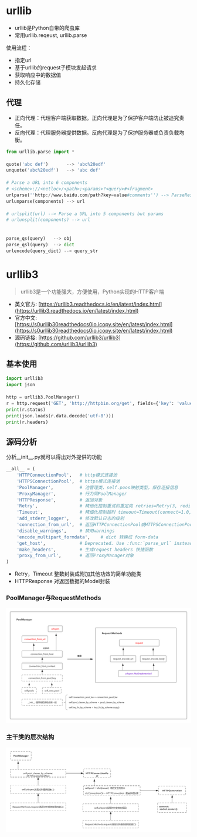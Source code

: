 # urllib

* urllib是Python自带的爬虫库
* 常用urllib.reqeust, urllib.parse

使用流程：

* 指定url
* 基于urllib的request子模块发起请求
* 获取响应中的数据值
* 持久化存储

## 代理

* 正向代理：代理客户端获取数据。正向代理是为了保护客户端防止被追究责任。
* 反向代理：代理服务器提供数据。反向代理是为了保护服务器或负责负载均衡。


```python
from urllib.parse import *

quote('abc def')       --> 'abc%20edf'
unquote('abc%20edf')   --> 'abc def'

# Parse a URL into 6 components
# <scheme>://<netloc>/<path>;<params>?<query>#<fragment>
urlparse(''http://www.baidu.com/path?key=value#comments'') --> ParseResult(scheme='http', netloc='www.baidu.com', path='/path', params='', query='key=value', fragment='comments')
urlunparse(components) --> url

# urlsplit(url) --> Parse a URL into 5 components but params
# urlunsplit(components) --> url


parse_qs(query)   --> obj
parse_qsl(query)  --> dict
urlencode(query_dict) --> query_str
```



# urllib3

> urllib3是一个功能强大，方便使用，Python实现的HTTP客户端

* 英文官方:  [https://urllib3.readthedocs.io/en/latest/index.html](https://urllib3.readthedocs.io/en/latest/index.html)
* 官方中文:  [https://s0urllib30readthedocs0io.icopy.site/en/latest/index.html](https://s0urllib30readthedocs0io.icopy.site/en/latest/index.html)
* 源码链接:  [https://github.com/urllib3/urllib3](https://github.com/urllib3/urllib3)

## 基本使用

```python
import urllib3
import json

http = urllib3.PoolManager()
r = http.request('GET', 'http://httpbin.org/get', fields={'key': 'value'})
print(r.status)
print(json.loads(r.data.decode('utf-8')))
print(r.headers)
```

## 源码分析

分析\_\_init\_\_.py就可以得出对外提供的功能

```python
__all__ = (
    'HTTPConnectionPool',   # http模式连接池
    'HTTPSConnectionPool',  # https模式连接池
    'PoolManager',          # 池管理类，self.poos映射类型，保存连接信息
    'ProxyManager',         # 行为同PoolManager
    'HTTPResponse',         # 返回对象
    'Retry',                # 精细化控制重试和重定向 retries=Retry(3, redirect=2)
    'Timeout',              # 精细化控制超时 timeout=Timeout(connect=1.0, read=2.0)
    'add_stderr_logger',    # 修改默认日志的级别
    'connection_from_url',  # 返回HTTPConnectionPool或HTTPSConnectionPool实例
    'disable_warnings',     # 禁用warnings
    'encode_multipart_formdata',    # dict 转换成 form-data
    'get_host',             # Deprecated. Use :func:`parse_url` instead
    'make_headers',         # 生成request headers 快捷函数
    'proxy_from_url',       # 返回ProxyManager对象
)
```

* Retry，Timeout 整数封装成附加其他功效的简单功能类
* HTTPResponse 对返回数据的Model封装

### PoolManager与RequestMethods

![](https://raw.githubusercontent.com/ni-ning/ni-ning.github.io/master/images/poolmanager.png)

### 主干类的层次结构

![](https://raw.githubusercontent.com/ni-ning/ni-ning.github.io/master/images/urllib3.png)

